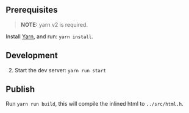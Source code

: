 ## Prerequisites

> **NOTE:** yarn v2 is required.

Install [Yarn](https://yarnpkg.com/getting-started/install), and run: `yarn install`.

## Development

2. Start the dev server: `yarn run start`

## Publish

Run `yarn run build`, this will compile the inlined html to `../src/html.h`.
